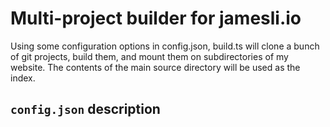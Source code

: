 # Multi-project builder for jamesli.io

Using some configuration options in config.json, build.ts will clone a bunch of git projects, build them, and mount them
on subdirectories of my website. The contents of the main source directory will be used as the index.

## `config.json` description


